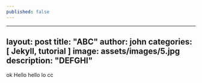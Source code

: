 ```yaml
---
published: false
---
```

---
layout: post
title:  "ABC"
author: john
categories: [ Jekyll, tutorial ]
image: assets/images/5.jpg
description: "DEFGHI"
---
ok Hello hello lo cc
